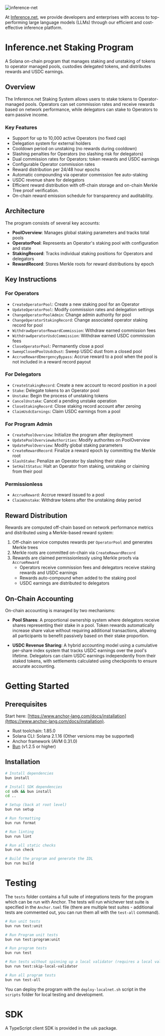 ![inference-net](https://github.com/user-attachments/assets/cdf6fbb6-3d51-4b3f-b2bd-9d1dfdd0f1fd)

At [Inference.net](https://inference.net/?utm_source=github&utm_medium=readme&utm_campaign=overview), we provide developers and enterprises with access to top-performing large language models (LLMs) through our efficient and cost-effective inference platform.

# Inference.net Staking Program

A Solana on-chain program that manages staking and unstaking of tokens to operator managed pools, custodies delegated tokens, and distributes rewards and USDC earnings.

## Overview

The Inference.net Staking System allows users to stake tokens to Operator-managed pools. Operators can set commission rates and receive rewards based on network performance, while delegators can stake to Operators to earn passive income.

### Key Features

- Support for up to 10,000 active Operators (no fixed cap)
- Delegation system for external holders
- Cooldown period on unstaking (no rewards during cooldown)
- Slashing penalties for Operators (no slashing risk for delegators)
- Dual commission rates for Operators: token rewards and USDC earnings
- Configurable Operator commission rates
- Reward distribution per 24/48 hour epochs
- Automatic compounding via operator commission fee auto-staking
- USDC revenue share for delegators
- Efficient reward distribution with off-chain storage and on-chain Merkle Tree proof verification.
- On-chain reward emission schedule for transparency and auditability.

## Architecture

The program consists of several key accounts:

- **PoolOverview**: Manages global staking parameters and tracks total pools
- **OperatorPool**: Represents an Operator's staking pool with configuration and state
- **StakingRecord**: Tracks individual staking positions for Operators and delegators
- **RewardRecord**: Stores Merkle roots for reward distributions by epoch

## Key Instructions

### For Operators

- `CreateOperatorPool`: Create a new staking pool for an Operator
- `UpdateOperatorPool`: Modify commission rates and delegation settings
- `ChangeOperatorPoolAdmin`: Change admin authority for pool
- `ChangeOperatorStakingRecord`: Change associated operator staking record for pool
- `WithdrawOperatorRewardCommission`: Withdraw earned commission fees
- `WithdrawOperatorUsdcCommission`: Withdraw earned USDC commission fees
- `CloseOperatorPool`: Permanently close a pool
- `SweepClosedPoolUsdcDust`: Sweep USDC dust from a closed pool
- `AccrueRewardEmergencyBypass`: Accrue reward to a pool when the pool is not included in a reward record payout

### For Delegators

- `CreateStakingRecord`: Create a new account to record position in a pool
- `Stake`: Delegate tokens to an Operator pool
- `Unstake`: Begin the process of unstaking tokens
- `CancelUnstake`: Cancel a pending unstake operation
- `CloseStakingRecord`: Close staking record account after zeroing
- `ClaimUsdcEarnings`: Claim USDC earnings from a pool

### For Program Admin

- `CreatePoolOverview`: Initialize the program after deployment
- `UpdatePoolOverviewAuthorities`: Modify authorites on PoolOverview
- `UpdatePoolOverview`: Modify global staking parameters
- `CreateRewardRecord`: Finalize a reward epoch by committing the Merkle root
- `SlashStake`: Penalize an Operator by slashing their stake
- `SetHaltStatus`: Halt an Operator from staking, unstaking or claiming from their pool

### Permissionless

- `AccrueReward`: Accrue reward issued to a pool
- `ClaimUnstake`: Withdraw tokens after the unstaking delay period

## Reward Distribution

Rewards are computed off-chain based on network performance metrics and distributed using a Merkle-based reward system:

1. Off-chain service computes rewards per `OperatorPool` and generates Merkle trees
2. Merkle roots are committed on-chain via `CreateRewardRecord`
3. Rewards are claimed permissionlessly using Merkle proofs via `AccrueReward`
   - Operators receive commission fees and delegators receive staking rewards and USDC earnings
   - Rewards auto-compound when added to the staking pool
   - USDC earnings are distributed to delegators

## On-Chain Accounting

On-chain accounting is managed by two mechanisms:

- **Pool Shares**: A proportional ownership system where delegators receive shares representing their stake in a pool. Token rewards automatically increase share value without requiring additional transactions, allowing all participants to benefit passively based on their stake proportion.

- **USDC Revenue Sharing**: A hybrid accounting model using a cumulative per-share index system that tracks USDC earnings over the pool's lifetime. Delegators can claim USDC earnings independently from their staked tokens, with settlements calculated using checkpoints to ensure accurate accounting.

# Getting Started

## Prerequisites

Start here: [https://www.anchor-lang.com/docs/installation](https://www.anchor-lang.com/docs/installation).

- Rust toolchain: 1.85.0
- Solana CLI: Solana 2.1.16 (Other versions may be supported)
- Anchor framework (AVM 0.31.0)
- [Bun](https://bun.sh/) (v1.2.5 or higher)

## Installation

```bash
# Install dependencies
bun install

# Install SDK dependencies
cd sdk && bun install
cd ..

# Setup (back at root level)
bun run setup

# Run formatting
bun run format

# Run linting
bun run lint

# Run all static checks
bun run check

# Build the program and generate the IDL
bun run build
```

# Testing

The `tests` folder contains a full suite of integrations tests for the program which can be run with Anchor. The tests will run whichever test suite is specified in the `Anchor.toml` file (there are multiple test suites - additional tests are commented out, you can run them all with the `test-all` command).

```bash
# Run unit tests
bun run test:unit

# Run Program unit tests
bun run test:program:unit

# Run program tests
bun run test

# Run tests without spinning up a local validator (requires a local validator to be running)
bun run test:skip-local-validator

# Run all program tests
bun run test-all
```

You can deploy the program with the `deploy-localnet.sh` script in the `scripts` folder for local testing and development.

# SDK

A TypeScript client SDK is provided in the `sdk` package.
